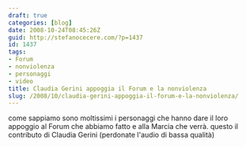 ```yaml
---
draft: true
categories: [blog]
date: 2008-10-24T08:45:26Z
guid: http://stefanocecere.com/?p=1437
id: 1437
tags:
- Forum
- nonviolenza
- personaggi
- video
title: Claudia Gerini appoggia il Forum e la nonviolenza
slug: /2008/10/claudia-gerini-appoggia-il-forum-e-la-nonviolenza/
---
```


come sappiamo sono moltissimi i personaggi che hanno dare il loro appoggio al Forum che abbiamo fatto e alla Marcia che verrà. questo il contributo di Claudia Gerini (perdonate l'audio di bassa qualità)